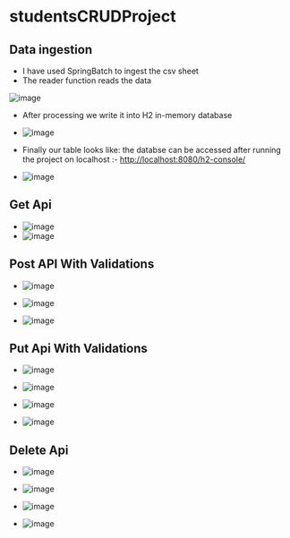 ﻿# studentsCRUDProject

 ## Data ingestion ##
  * I have used SpringBatch to ingest the csv sheet
  * The reader function reads the data
    
 ![image](https://github.com/manojbhandi/studentsCRUDProject/assets/97438009/d098cf9d-37aa-46b5-a794-ce52ea1b4291)

  * After processing we write it into H2 in-memory database

  * ![image](https://github.com/manojbhandi/studentsCRUDProject/assets/97438009/57ccf836-9e15-44a2-aa77-e6a1b3a1180c)

  * Finally our table looks like: the databse can be accessed after running the project on localhost :- <http://localhost:8080/h2-console/> 

  * ![image](https://github.com/manojbhandi/studentsCRUDProject/assets/97438009/82adbd25-ceef-4db2-bc3d-6f15f876a887)

 ## Get Api ##
  *   ![image](https://github.com/manojbhandi/studentsCRUDProject/assets/97438009/cef1061f-5b36-401e-b102-0bbfd75cffb0)
  *   ![image](https://github.com/manojbhandi/studentsCRUDProject/assets/97438009/7f79993e-a163-4291-9c23-d1ec7ca5d65a)
 ## Post API With Validations ##
 
  * ![image](https://github.com/manojbhandi/studentsCRUDProject/assets/97438009/5c8765ec-47be-4b54-a930-8cb36c89103a)
  * ![image](https://github.com/manojbhandi/studentsCRUDProject/assets/97438009/f455e671-3332-4d1e-b9cb-aa59879ae7be)

  * ![image](https://github.com/manojbhandi/studentsCRUDProject/assets/97438009/cd7ce05c-c5f9-4bb7-b175-cad8271614ce)

 ## Put Api With Validations ##
  * ![image](https://github.com/manojbhandi/studentsCRUDProject/assets/97438009/f8652b5a-d15a-49a1-adf1-eac041f61ce0)
  * ![image](https://github.com/manojbhandi/studentsCRUDProject/assets/97438009/ecbae56e-c5bc-47f4-bf15-c624bfee6837)

  * ![image](https://github.com/manojbhandi/studentsCRUDProject/assets/97438009/480dfae5-6904-4709-85fa-6e7d9749c42b)

  * ![image](https://github.com/manojbhandi/studentsCRUDProject/assets/97438009/823e562c-4f61-4fb9-954c-e119f1eb23fc)
 ## Delete Api ##
  * ![image](https://github.com/manojbhandi/studentsCRUDProject/assets/97438009/0f31bf31-726e-4db7-b96a-66ca9fef2f2d)

  * ![image](https://github.com/manojbhandi/studentsCRUDProject/assets/97438009/a8a9b5f6-2a83-451d-8239-13430d7b8b31)
  * ![image](https://github.com/manojbhandi/studentsCRUDProject/assets/97438009/2a9359a4-c130-4baa-b87f-cc7578955fc4)
  * ![image](https://github.com/manojbhandi/studentsCRUDProject/assets/97438009/4f0ec56a-2bdc-43af-8dfd-1e6bc5a6ca2a)






  





